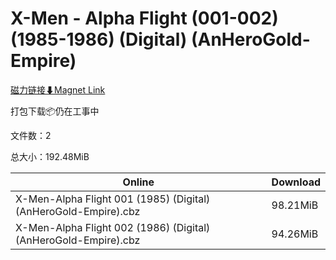 # X-Men - Alpha Flight (001-002) (1985-1986) (Digital) (AnHeroGold-Empire)

[磁力链接⬇Magnet Link](magnet:?xt=urn:btih:10296788ce1257c7b59b4f2d480f5a827458c743&dn=X-Men%20-%20Alpha%20Flight%20%28001-002%29%20%281985-1986%29%20%28Digital%29%20%28AnHeroGold-Empire%29)

打包下载📦仍在工事中

文件数：2

总大小：192.48MiB

Online | Download
--- | ---
X-Men-Alpha Flight 001 (1985) (Digital) (AnHeroGold-Empire).cbz | 98.21MiB
X-Men-Alpha Flight 002 (1986) (Digital) (AnHeroGold-Empire).cbz | 94.26MiB